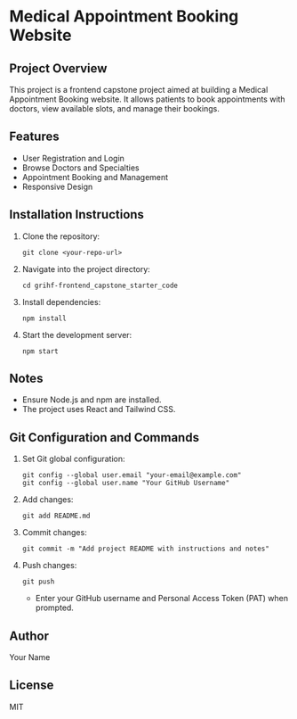 # Medical Appointment Booking Website

## Project Overview

This project is a frontend capstone project aimed at building a Medical Appointment Booking website. It allows patients to book appointments with doctors, view available slots, and manage their bookings.

## Features

* User Registration and Login
* Browse Doctors and Specialties
* Appointment Booking and Management
* Responsive Design

## Installation Instructions

1. Clone the repository:

   ```
   git clone <your-repo-url>
   ```
2. Navigate into the project directory:

   ```
   cd grihf-frontend_capstone_starter_code
   ```
3. Install dependencies:

   ```
   npm install
   ```
4. Start the development server:

   ```
   npm start
   ```

## Notes

* Ensure Node.js and npm are installed.
* The project uses React and Tailwind CSS.

## Git Configuration and Commands

1. Set Git global configuration:

   ```
   git config --global user.email "your-email@example.com"
   git config --global user.name "Your GitHub Username"
   ```
2. Add changes:

   ```
   git add README.md
   ```
3. Commit changes:

   ```
   git commit -m "Add project README with instructions and notes"
   ```
4. Push changes:

   ```
   git push
   ```

   * Enter your GitHub username and Personal Access Token (PAT) when prompted.

## Author

Your Name

## License

MIT
